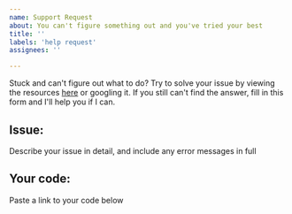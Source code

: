 ```yaml
---
name: Support Request
about: You can't figure something out and you've tried your best
title: ''
labels: 'help request'
assignees: ''

---
```


Stuck and can't figure out what to do? Try to solve your issue by viewing the resources [here](https://l1lith.github.io/Intro-Coding-Concepts#resources) or googling it. If you still can't find the answer, fill in this form and I'll help you if I can.

## Issue:
Describe your issue in detail, and include any error messages in full


## Your code:
Paste a link to your code below
